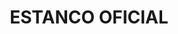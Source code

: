 ---
title: "ESTANCO OFICIAL"
url: /cabecera-municipal-argelia-cauca/estanco-oficial/
shop: Getränke
---